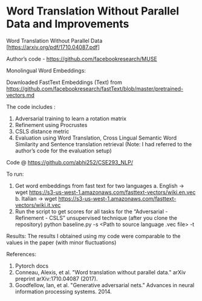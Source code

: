 # Word Translation Without Parallel Data and Improvements


Word Translation Without Parallel Data [https://arxiv.org/pdf/1710.04087.pdf]

Author’s code - https://github.com/facebookresearch/MUSE

Monolingual Word Embeddings:

Downloaded FastText Embeddings (Text) from https://github.com/facebookresearch/fastText/blob/master/pretrained-vectors.md


The code includes :
1. Adversarial training to learn a rotation matrix
2. Refinement using Procrustes
3. CSLS distance metric
4. Evaluation using Word Translation, Cross Lingual Semantic Word Similarity and Sentence translation retrieval (Note: I had referred to the author’s code for the evaluation setup)

Code @ https://github.com/abhi252/CSE293_NLP/

To run:
1. Get word embeddings from fast text for two languages
  a. English -> wget https://s3-us-west-1.amazonaws.com/fasttext-vectors/wiki.en.vec
  b. Italian -> wget https://s3-us-west-1.amazonaws.com/fasttext-vectors/wiki.it.vec
2. Run the script to get scores for all tasks for the “Adversarial - Refinement - CSLS” unsupervised technique (after you clone the repository)
  python baseline.py -s <Path to source language .vec file> -t <Path to target language>
     
 
Results:
The results I obtained using my code were comparable to the values in the paper (with minor fluctuations)

References:
1. Pytorch docs
2. Conneau, Alexis, et al. "Word translation without parallel data." arXiv preprint arXiv:1710.04087 (2017).
3. Goodfellow, Ian, et al. "Generative adversarial nets." Advances in neural information processing systems. 2014.
